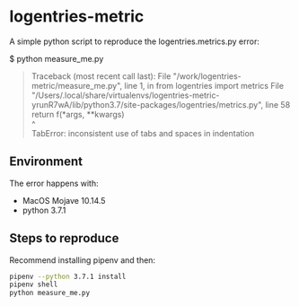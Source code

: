# logentries-metric

A simple python script to reproduce the logentries.metrics.py error:

$ python measure_me.py
> Traceback (most recent call last):
  File "/work/logentries-metric/measure_me.py", line 1, in <module>
    from logentries import metrics
  File "/Users/.local/share/virtualenvs/logentries-metric-yrunR7wA/lib/python3.7/site-packages/logentries/metrics.py", line 58
    return f(*args, **kwargs)                
>                                            ^  
> TabError: inconsistent use of tabs and spaces in indentation


## Environment

The error happens with:
 - MacOS Mojave 10.14.5
 - python 3.7.1

## Steps to reproduce

Recommend installing pipenv and then:

```bash
pipenv --python 3.7.1 install
pipenv shell
python measure_me.py
```

